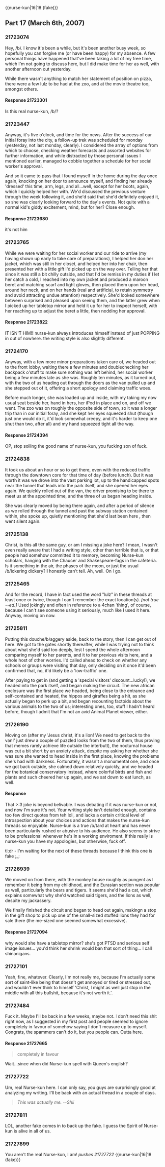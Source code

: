 {{nurse-kun|16|18 (fake)}}

## Part 17 (March 6th, 2007) ##


### 21723074  ###

Hey, /b/. I know it's been a while, but it's been another busy week, so hopefully you can forgive me (or have been happy) for my absence. A few personal things have happened that've been taking a lot of my free time, which I'm not going to discuss here, but I did make time for her as well, with another afternoon out yesterday.

While there wasn't anything to match her statement of position on pizza, there were a few lulz to be had at the zoo, and at the movie theatre too, amongst others.

#### Response 21723301  ####

Is this real nurse-kun, /b/?

### 21723447  ###

Anyway, it's five o'clock, and time for the news. After the success of our initial foray into the city, a follow-up trek was scheduled for monday (yesterday, not last monday, clearly). I considered the array of options from which to choose, checking weather forecasts and assorted websites for further information, and while distracted by those personal issues I mentioned earlier, managed to cobble together a schedule for her social worker's approval.

And so it came to pass that I found myself in the home during the day once again, knocking on her door to announce myself, and finding her already 'dressed' this time, arm, legs, and all...well, except for her boots, again, which I quickly helped her with. We'd discussed the previous venture through the week following it, and she'd said that she'd definitely enjoyed it, so she was clearly looking forward to the day's events. Not quite with a normal kid's giddy excitement, mind, but for her? Close enough.

#### Response 21723680 ####

it's not him

### 21723765  ###

While we were waiting for her social worker and our ride to arrive (my having shown up early to take care of preparations), I helped her don her jacket, which was still in her closet, and helped her into her chair, then presented her with a little gift I'd picked up on the way over. Telling her that since it was still a bit chilly outside, and that I'd be remiss in my duties if I let her catch a cold, I reached into my own jacket and produced a maroon beret and matching scarf and light gloves, then placed them upon her head, around her neck, and on her hands (real and artificial, to retain symmetry and avoid attracting undue attention) respectively. She'd looked somewhere between surprised and pleased upon seeing them, and the latter grew when I picked up her tabletop mirror and held it up for her to inspect herself, with her reaching up to adjust the beret a little, then nodding her approval.

#### Response 21723822 ####

IT ISN'T HIM!! nurse-kun always introduces himself instead of just POPPING in out of nowhere. the writing style is also slightly different.

### 21724170  ###

Anyway, with a few more minor preparations taken care of, we headed out to the front lobby, waiting there a few minutes and doublechecking her backpack o'stuff to make sure nothing was left behind, her social worker being a few minutes late as she was. Roughly ten minutes, as it turned out, with the two of us heading out through the doors as the van pulled up and she stepped out of it, offering a short apology and claiming traffic woes.

Before much longer, she was loaded up and inside, with my taking my now usual seat beside her, hand in hers, her iPod in place and on, and off we went. The zoo was on roughly the opposite side of town, so it was a longer trip than in our initial foray, and she kept her eyes squeezed shut (though just one would do it, it'd look somewhat creepy, and it's harder to keep one shut than two, after all) and my hand squeezed tight all the way.

#### Response 21724394 ####

OP, stop soiling the good name of nurse-kun, you fucking son of fuck.

### 21724838  ###

It took us about an hour or so to get there, even with the reduced traffic through the downtown core for that time of day (before lunch). But it was worth it was we drove into the vast parking lot, up to the handicapped spots near the tunnel that leads into the park itself, and she opened her eyes again. We quickly rolled out of the van, the driver promising to be there to meet us at the appointed time, and the three of us began heading inside.

She was clearly moved by being there again, and after a period of silence as we rolled through the tunnel and past the subway station contained within, she spoke up, quietly mentioning that she'd last been here <date a couple of weeks before the accident>, then went silent again.

### 21725138 ###

Christ, is this all the same guy, or am I missing a joke here? I mean, I wasn't even really aware that I had a writing style, other than terrible that is, or that people had somehow committed it to memory, becoming Nurse-kun scholars, hanging with the Chaucer and Shakespeare-fags in the cafeteria.
Is it something in the air, the phases of the moon, or just the usual /b/ickering dickery? I honestly can't tell. Ah, well. On I go.

### 21725465 ###

And for the record, I have in fact used the word "lulz" in these threads at least once or twice, though I can't remember the exact location(s). _[not true --ed.]_ Used jokingly and often in reference to a 4chan 'thing', of course, because I can't see someone using it seriously, much like I used it here. Anyway, moving on now.

### 21725811  ###

Putting this douche/b/aggery aside, back to the story, then I can get out of here.
We got to the gates shortly thereafter, while I was trying not to think about what she'd said too deeply, lest I spend the whole afternoon comparing myself to her parents, and it to her previous visits here, and a whole host of other worries. I'd called ahead to check on whether any schools or groups were visiting that day, only deciding on it once it'd been confirmed that, no, it'd likely be a 'low-traffic' one.

After paying to get in (and getting a 'special visitors' discount...lucky!), we headed into the park itself, and began making the circuit. The new african enclosure was the first place we headed, being close to the entrance and self-contained and heated, the hippos and giraffes being a hit, as she actually began to perk up a bit, and began recounting factoids about the various animals to the two of us; interesting ones, too, stuff I hadn't heard before, though I admit that I'm not an avid Animal Planet viewer, either.

### 21726190  ###

Moving on (after my 'Jesus christ, it's a lion! We need to get back to the van!' just drew a couple of puzzled looks from the two of them, thus proving that memes rarely achieve life outside the interbutt), the nocturnal house was cut a bit short by an anxiety attack, despite my asking her whether she was sure she wanted to head inside in the first place, knowing the problems she's had with darkness. Fortunately, it wasn't a monumental one, and once we got back outside, she calmed down relatively quickly, and we headed for the botanical conservatory instead, where colorful birds and fish and plants and such cheered her up again, and we sat down to eat lunch, as well.

#### Response  ####

That >:3 joke is beyond belivable. I was debating if it was nurse-kun or not, and now I'm sure it's not. Your writing style isn't detailed enough, contains too few direct quotes from teh loli, and lacks a certain critical level of introspection about your choices and actions that makes the nurse-kun threads so enjoyable. Nurse-kun is a true /b/tard at heart and has never been particularily rushed or abusive to his audience. He also seems to strive to be professional whenever he's in a working enviroment. If this really is nurse-kun you have my appologies, but otherwise, fuck off.

tl;dr - I'm waiting for the next of these threads because I think this one is fake ;_;

### 21726939  ###

We moved on from there, with the monkey house roughly as pungent as I remember it being from my childhood, and the Eurasian section was popular as well, particularly the bears and tigers. It seems she'd had a cat, which explains somewhat why she'd watched said tigers, and the lions as well, despite my jackassery.

We finally finished the circuit and began to head out again, makingn a stop in the gift shop to pick up one of the small-sized stuffed lions they had for sale there (the me-sized one seemed somewhat excessive).

#### Response 21727094 ####

why would she have a tabletop mirror? she's got PTSD and serious self image issues... you'd think her shrink would ban that sort of thing... I call shinanigans.

### 21727101 ###

Yeah, fine, whatever. Clearly, I'm not really me, because I'm actually some sort of saint-like being that doesn't get annoyed or tired or stressed out, and wouldn't ever think to himself 'Christ, I might as well just stop in the middle with all this bullshit, because it's not worth it.'.

### 21727484 ###

Fuck it. Maybe I'll be back in a few weeks, maybe not. I don't need this shit right now, as I suggested in my first post and people seemed to ignore completely in favour of somehow saying I don't measure up to myself. Congrats, the spammers can't do it, but you people can. Outta here.

#### Response 21727665 ####

>completely in favour

Wait...since when did Nurse-kun spell with Queen's english?

### 21727722 ###

Um, real Nurse-kun here. I can only say, you guys are surprisingly good at analyzing my writing. I'll be back with an actual thread in a couple of days.

> _This was actually me. --Shii_

### 21727811 ###

LOL, another fake comes in to back up the fake. I guess the Spirit of Nurse-kun is alive in all of us.

### 21727899 ###

You aren't the real Nurse-kun, I am! *pushes 21727722*
{{nurse-kun|16|18 (fake)}}

